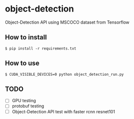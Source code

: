 # object-detection
Object-Detection API using MSCOCO dataset from Tensorflow

## How to install 
```
$ pip install -r requirements.txt
```
## How to use 
```
$ CUDA_VISIBLE_DEVICES=0 python object_detection_run.py
```
## TODO 

- [ ] GPU testing
- [ ] protobuf testing
- [ ] Object-Detection API test with faster rcnn resnet101
